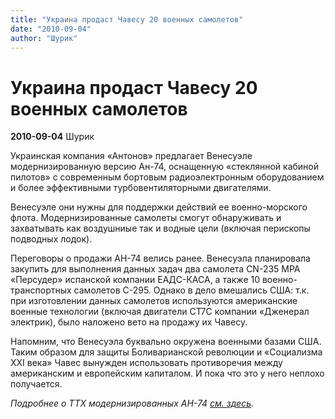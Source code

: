 ```yaml
---
title: "Украина продаст Чавесу 20 военных самолетов"
date: "2010-09-04"
author: "Шурик"
---
```


# Украина продаст Чавесу 20 военных самолетов

**2010-09-04** Шурик

Украинская компания «Антонов» предлагает Венесуэле модернизированную версию Ан-74, оснащенную «стеклянной кабиной пилотов» с современным бортовым радиоэлектронным оборудованием и более эффективными турбовентиляторными двигателями.

Венесуэле они нужны для поддержки действий ее военно-морского флота. Модернизированные самолеты смогут обнаруживать и захватывать как воздушниые так и водные цели (включая перископы подводных лодок).

Переговоры о продажи АН-74 велись ранее. Венесуэла планировала закупить для выполнения данных задач два самолета CN-235 MPA «Персудер» испанской компании ЕАДС-КАСА, а также 10 военно-транспортных самолетов C-295. Однако в дело вмешались США: т.к. при изготовлении данных самолетов используются американские военные технологии (включая двигатели CT7C компании «Дженерал электрик), было наложено вето на продажу их Чавесу.

Напомним, что Венесуэла буквально окружена военными базами США. Таким образом для защиты Боливарианской революции и «Социализма ХХІ века» Чавес вынужден использовать противоречия между американским и европейским капиталом. И пока что это у него неплохо получается.

*Подробнее о ТТХ модернизированных АН-74 [см. здесь](http://www.armstrade.org/includes/periodics/mainnews/2010/0830/10375637/detail.shtml).*